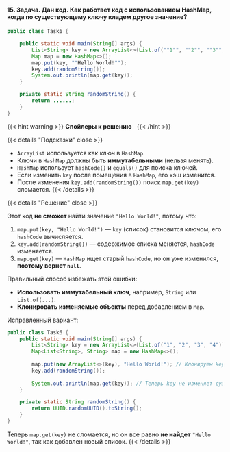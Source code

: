 #### 15. Задача. Дан код. Как работает код с использованием HashMap, когда по существующему ключу кладем другое значение?

```java
public class Task6 {

    public static void main(String[] args) {
        List<String> key = new ArrayList<>(List.of(""1"", ""2"", ""3"", ""4""));
        Map map = new HashMap<>();
        map.put(key, ""Hello World!"");
        key.add(randomString());
        System.out.println(map.get(key));
    }

    private static String randomString() {
        return ......;
    }
}

```

{{< hint warning >}}
**Спойлеры к решению**  
{{< /hint >}}

{{< details "Подсказки" close >}}
- `ArrayList` используется как ключ в `HashMap`.
- Ключи в `HashMap` должны быть **иммутабельными** (нельзя менять).
- `HashMap` использует `hashCode()` и `equals()` для поиска ключей.
- Если изменить `key` после помещения в `HashMap`, его хэш изменится.
- После изменения `key.add(randomString())` поиск `map.get(key)` сломается.
{{< /details >}}

{{< details "Решение" close >}}

Этот код **не сможет** найти значение `"Hello World!"`, потому что:

1. `map.put(key, "Hello World!")` — `key` (список) становится ключом, его `hashCode` вычисляется.
2. `key.add(randomString())` — содержимое списка меняется, `hashCode` изменяется.
3. `map.get(key)` — `HashMap` ищет старый `hashCode`, но он уже изменился, **поэтому вернет `null`**.

Правильный способ избежать этой ошибки:

- **Использовать иммутабельный ключ**, например, `String` или `List.of(...)`.
- **Клонировать изменяемые объекты** перед добавлением в `Map`.

Исправленный вариант:

```java
public class Task6 {
    public static void main(String[] args) {
        List<String> key = new ArrayList<>(List.of("1", "2", "3", "4"));
        Map<List<String>, String> map = new HashMap<>();
        
        map.put(new ArrayList<>(key), "Hello World!"); // Клонируем key
        key.add(randomString());
        
        System.out.println(map.get(key)); // Теперь key не изменяет существующий ключ
    }

    private static String randomString() {
        return UUID.randomUUID().toString();
    }
}
```

Теперь `map.get(key)` не сломается, но он все равно **не найдет** `"Hello World!"`, так как добавлен новый список.
{{< /details >}}